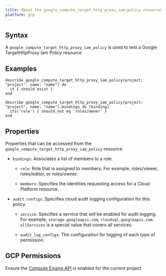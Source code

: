 ```yaml
---
title: About the google_compute_target_http_proxy_iam_policy resource
platform: gcp
---
```


## Syntax
A `google_compute_target_http_proxy_iam_policy` is used to test a Google TargetHttpProxy Iam Policy resource

## Examples
```
describe google_compute_target_http_proxy_iam_policy(project: "project", name: "name") do
  it { should exist }
end

describe google_compute_target_http_proxy_iam_policy(project: "project", name: "name").bindings do |binding|
  its('role') { should_not eq 'roles/owner' }
end
```

## Properties
Properties that can be accessed from the `google_compute_target_http_proxy_iam_policy` resource:

  * `bindings`: Associates a list of members to a role.

    * `role`: Role that is assigned to members. For example, roles/viewer, roles/editor, or roles/owner.

    * `members`: Specifies the identities requesting access for a Cloud Platform resource.

  * `audit_configs`: Specifies cloud audit logging configuration for this policy.

    * `service`: Specifies a service that will be enabled for audit logging. For example, `storage.googleapis.com`, `cloudsql.googleapis.com`. `allServices`  is a special value that covers all services.

    * `audit_log_configs`: The configuration for logging of each type of permission.



## GCP Permissions

Ensure the [Compute Engine API](https://console.cloud.google.com/apis/library/compute.googleapis.com/) is enabled for the current project.
